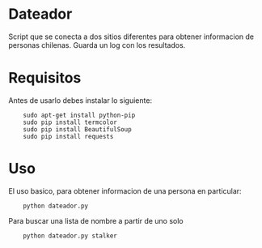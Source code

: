 # Dateador
Script que se conecta a dos sitios diferentes para obtener informacion de personas chilenas. Guarda un log con los resultados.

# Requisitos
Antes de usarlo debes instalar lo siguiente:
```
	sudo apt-get install python-pip
	sudo pip install termcolor
	sudo pip install BeautifulSoup
	sudo pip install requests
```

# Uso
El uso basico, para obtener informacion de una persona en particular:
```
	python dateador.py
```

Para buscar una lista de nombre a partir de uno solo

```
	python dateador.py stalker
```
